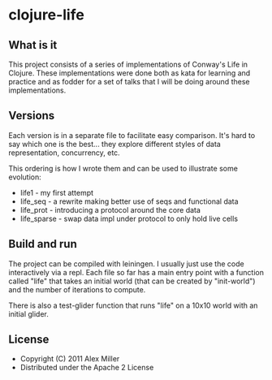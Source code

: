 # clojure-life

## What is it

This project consists of a series of implementations of Conway's Life 
in Clojure.  These implementations were done both as kata for 
learning and practice and as fodder for a set of talks that I will be 
doing around these implementations.

## Versions

Each version is in a separate file to facilitate easy comparison.  It's 
hard to say which one is the best... they explore different styles of 
data representation, concurrency, etc.

This ordering is how I wrote them and can be used to illustrate some 
evolution:

* life1 - my first attempt
* life_seq - a rewrite making better use of seqs and functional data
* life_prot - introducing a protocol around the core data
* life_sparse - swap data impl under protocol to only hold live cells 

## Build and run

The project can be compiled with leiningen.  I usually just use the code
interactively via a repl.  Each file so far has a main entry point with a 
function called "life" that takes an initial world (that can be created 
by "init-world") and the number of iterations to compute.

There is also a test-glider function that runs "life" on a 10x10 world 
with an initial glider.

## License

* Copyright (C) 2011 Alex Miller
* Distributed under the Apache 2 License

